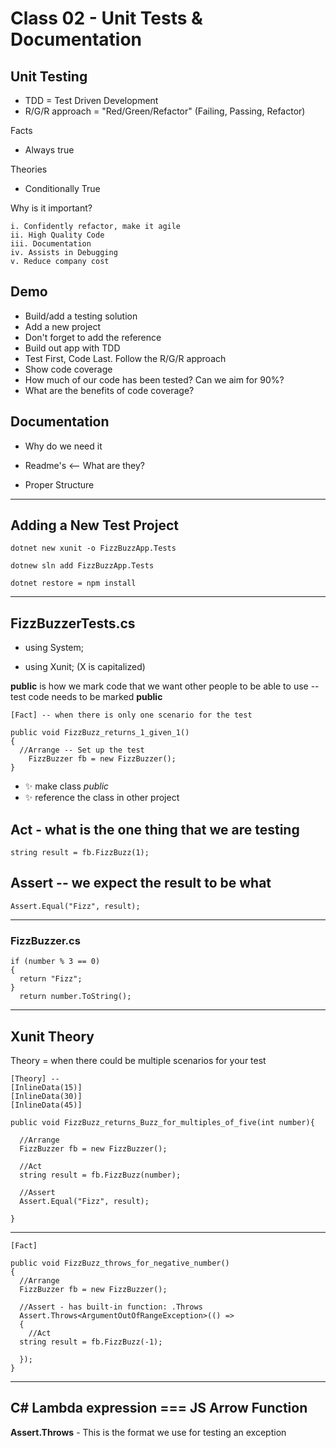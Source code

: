 # Class 02 - Unit Tests & Documentation

## Unit Testing

* TDD = Test Driven Development
* R/G/R approach = "Red/Green/Refactor" (Failing, Passing, Refactor)

Facts

* Always true

Theories

* Conditionally True

Why is it important?

    i. Confidently refactor, make it agile
    ii. High Quality Code
    iii. Documentation
    iv. Assists in Debugging
    v. Reduce company cost

## Demo

* Build/add a testing solution
* Add a new project
* Don't forget to add the reference
* Build out app with TDD
* Test First, Code Last. Follow the R/G/R approach
* Show code coverage
* How much of our code has been tested? Can we aim for 90%?
* What are the benefits of code coverage?

## Documentation

* Why do we need it

* Readme's <-- What are they?

* Proper Structure

_____

## Adding a New Test Project

    dotnet new xunit -o FizzBuzzApp.Tests

    dotnew sln add FizzBuzzApp.Tests

    dotnet restore = npm install

_____

## FizzBuzzerTests.cs

* using System;

* using Xunit; (X is capitalized)

**public** is how we mark code that we want other people to be able to use -- test code needs to be marked **public**

    [Fact] -- when there is only one scenario for the test

    public void FizzBuzz_returns_1_given_1()
    { 
      //Arrange -- Set up the test
        FizzBuzzer fb = new FizzBuzzer();
    }

* ✨ make class *public*
* ✨ reference the class in other project

## Act - what is the **one** thing that we are testing

    string result = fb.FizzBuzz(1);

## Assert -- we expect the result to be what

    Assert.Equal("Fizz", result);

_____

### FizzBuzzer.cs

    if (number % 3 == 0)
    {
      return "Fizz";
    }
      return number.ToString();

_____

## Xunit Theory

Theory = when there could be multiple scenarios for your test

    [Theory] -- 
    [InlineData(15)]
    [InlineData(30)]
    [InlineData(45)]

    public void FizzBuzz_returns_Buzz_for_multiples_of_five(int number){
      
      //Arrange
      FizzBuzzer fb = new FizzBuzzer();

      //Act
      string result = fb.FizzBuzz(number);

      //Assert
      Assert.Equal("Fizz", result);

    }

_____

    [Fact]

    public void FizzBuzz_throws_for_negative_number()
    {
      //Arrange
      FizzBuzzer fb = new FizzBuzzer();

      //Assert - has built-in function: .Throws
      Assert.Throws<ArgumentOutOfRangeException>(() => 
      {
        //Act
      string result = fb.FizzBuzz(-1);

      });
    }

_____

## C# Lambda expression === JS Arrow Function

**Assert.Throws** - This is the format we use for testing an exception
